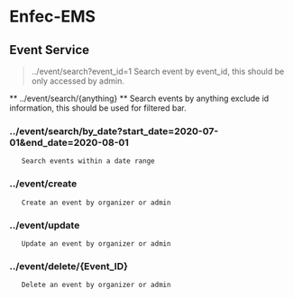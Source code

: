 # Enfec-EMS

## Event Service

> ../event/search?event_id=1 
       Search event by event_id, this should be only accessed by admin.  

** ../event/search/{anything} **
       Search events by anything exclude id information, this should be used for filtered bar. 
       
### ../event/search/by_date?start_date=2020-07-01&end_date=2020-08-01
       Search events within a date range

### ../event/create
       Create an event by organizer or admin

### ../event/update
       Update an event by organizer or admin 
       
### ../event/delete/{Event_ID}
       Delete an event by organizer or admin
